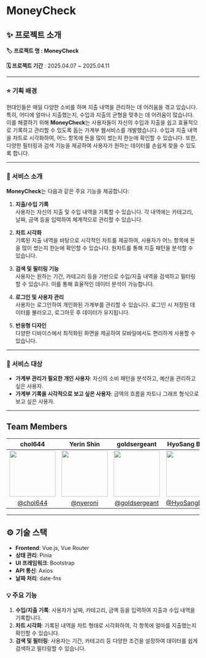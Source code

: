 # MoneyCheck

## ✨ 프로젝트 소개
**🏷️ 프로젝트 명 : MoneyCheck**

**🗓️ 프로젝트 기간** : 2025.04.07 ~ 2025.04.11

---

### ⭐️ 기획 배경
현대인들은 매일 다양한 소비를 하며 지출 내역을 관리하는 데 어려움을 겪고 있습니다. 특히, 어디에 얼마나 지출했는지, 수입과 지출의 균형을 맞추는 데 어려움이 많습니다. 이를 해결하기 위해 **MoneyCheck**는 사용자들이 자신의 수입과 지출을 쉽고 효율적으로 기록하고 관리할 수 있도록 돕는 가계부 웹서비스를 개발했습니다. 수입과 지출 내역을 차트로 시각화하여, 어느 항목에 돈을 많이 썼는지 한눈에 확인할 수 있습니다. 또한, 다양한 필터링과 검색 기능을 제공하여 사용자가 원하는 데이터를 손쉽게 찾을 수 있도록 합니다.

---

### 🐣 서비스 소개
**MoneyCheck**는 다음과 같은 주요 기능을 제공합니다:

1. **지출/수입 기록**  
   사용자는 자신의 지출 및 수입 내역을 기록할 수 있습니다. 각 내역에는 카테고리, 날짜, 금액 등을 입력하여 체계적으로 관리할 수 있습니다.

2. **차트 시각화**  
   기록된 지출 내역을 바탕으로 시각적인 차트를 제공하여, 사용자가 어느 항목에 돈을 많이 썼는지 한눈에 확인할 수 있습니다. 원차트를 통해 지출 패턴을 분석할 수 있습니다.

3. **검색 및 필터링 기능**  
   사용자는 원하는 기간, 카테고리 등을 기반으로 수입/지출 내역을 검색하고 필터링할 수 있습니다. 이를 통해 효율적인 데이터 분석이 가능합니다.

4. **로그인 및 사용자 관리**  
   사용자는 로그인하여 개인화된 가계부를 관리할 수 있습니다. 로그인 시 저장된 데이터를 불러오고, 로그아웃 후 데이터가 유지됩니다.

5. **반응형 디자인**  
   다양한 디바이스에서 최적화된 화면을 제공하여 모바일에서도 편리하게 사용할 수 있습니다.

---

### 👥 서비스 대상
- **가계부 관리가 필요한 개인 사용자**: 자신의 소비 패턴을 분석하고, 예산을 관리하고 싶은 사용자.
- **가계부 기록을 시각적으로 보고 싶은 사용자**: 금액의 흐름을 차트나 그래프 형식으로 보고 싶은 사용자.

---


## Team Members

| chol644 | Yerin Shin | goldsergeant | HyoSang Byun |
|:-------:|:----------:|:------------:|:------------:|
| <img src="https://avatars.githubusercontent.com/u/46176886?v=4" width="120"> | <img src="https://avatars.githubusercontent.com/u/91180366?v=4" width="120"> | <img src="https://avatars.githubusercontent.com/u/94740533?v=4" width="120"> | <img src="https://avatars.githubusercontent.com/u/48824656?v=4" width="120"> |
| [@chol644](https://github.com/chol644) | [@nyeroni](https://github.com/nyeroni) | [@goldsergeant](https://github.com/goldsergeant) | [@HyoSangByun](https://github.com/HyoSangByun) |

--- 
## ⚙️ 기술 스택
- **Frontend**: Vue.js, Vue Router
- **상태 관리**: Pinia
- **UI 프레임워크**: Bootstrap
- **API 통신**: Axios
- **날짜 처리**: date-fns

### 💡 주요 기능

1. **수입/지출 기록**: 사용자가 날짜, 카테고리, 금액 등을 입력하여 지출과 수입 내역을 기록합니다.
2. **차트 시각화**: 기록된 내역을 차트 형태로 시각화하여, 각 항목에 얼마를 지출했는지 확인할 수 있습니다.
3. **검색 및 필터링**: 사용자는 기간, 카테고리 등 다양한 조건을 설정하여 데이터를 쉽게 검색하고 필터링할 수 있습니다.
